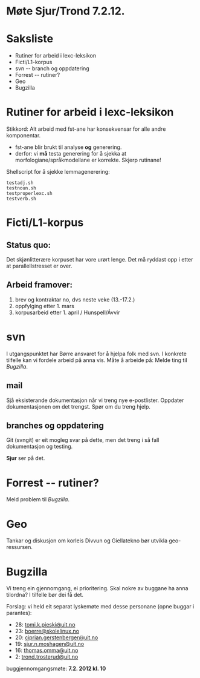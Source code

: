 # Møte Sjur/Trond 7.2.12.

# Saksliste

* Rutiner for arbeid i lexc-leksikon
* Ficti/L1-korpus
* svn -- branch og oppdatering
* Forrest -- rutiner?
* Geo
* Bugzilla

# Rutiner for arbeid i lexc-leksikon

Stikkord: Alt arbeid med fst-ane har konsekvensar for alle andre komponentar.

* fst-ane blir brukt til analyse **og** generering.
* derfor: vi **må** testa generering for å sjekka at
  morfologiane/språkmodellane er korrekte. Skjerp rutinane!

Shellscript for å sjekke lemmagenerering:

```
testadj.sh
testnoun.sh
testproperlexc.sh
testverb.sh
```

# Ficti/L1-korpus

## Status quo:

Det skjønlitterære korpuset har vore urørt lenge. Det må ryddast opp i etter at
parallellstresset er over.

## Arbeid framover:

1. brev og kontraktar no, dvs neste veke (13.-17.2.)
1. oppfylging etter 1. mars
1. korpusarbeid etter 1. april / Hunspell/Ávvir

# svn 

I utgangspunktet har Børre ansvaret for å hjelpa folk med svn. I konkrete
tilfelle kan vi fordele arbeid på anna vis. Måte å arbeide på:
Melde ting til *Bugzilla*.

## mail

Sjå eksisterande dokumentasjon når vi treng nye e-postlister. Oppdater 
dokumentasjonen om det trengst. Spør om du treng hjelp.

##  branches og oppdatering

Git (svngit) er eit mogleg svar på dette, men det treng i så fall dokumentasjon og
testing.

**Sjur** ser på det.

# Forrest -- rutiner?

Meld problem til *Bugzilla*.

# Geo

Tankar og diskusjon om korleis Divvun og Giellatekno bør utvikla geo-ressursen.

# Bugzilla

Vi treng ein gjennomgang, ei prioritering. Skal nokre av buggane ha anna 
tilordna? I tilfelle bør dei få det.

Forslag: vi held eit separat lyskemøte med desse personane (opne buggar
i parantes):

* 28: tomi.k.pieski@uit.no
* 23: boerre@skolelinux.no
* 20: ciprian.gerstenberger@uit.no
* 19: sjur.n.moshagen@uit.no
* 16: thomas.omma@uit.no
*  2: trond.trosterud@uit.no

buggjennomgangsmøte: **7.2. 2012 kl. 10**
